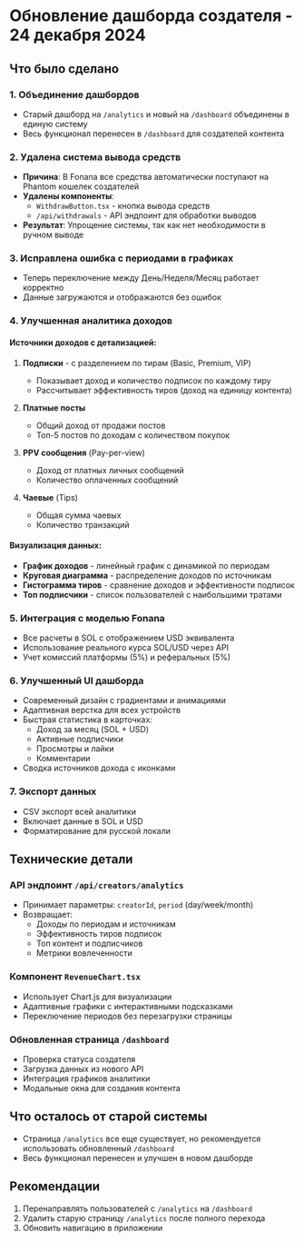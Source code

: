 # Обновление дашборда создателя - 24 декабря 2024

## Что было сделано

### 1. Объединение дашбордов
- Старый дашборд на `/analytics` и новый на `/dashboard` объединены в единую систему
- Весь функционал перенесен в `/dashboard` для создателей контента

### 2. Удалена система вывода средств
- **Причина**: В Fonana все средства автоматически поступают на Phantom кошелек создателей
- **Удалены компоненты**:
  - `WithdrawButton.tsx` - кнопка вывода средств
  - `/api/withdrawals` - API эндпоинт для обработки выводов
- **Результат**: Упрощение системы, так как нет необходимости в ручном выводе

### 3. Исправлена ошибка с периодами в графиках
- Теперь переключение между День/Неделя/Месяц работает корректно
- Данные загружаются и отображаются без ошибок

### 4. Улучшенная аналитика доходов

#### Источники доходов с детализацией:
1. **Подписки** - с разделением по тирам (Basic, Premium, VIP)
   - Показывает доход и количество подписок по каждому тиру
   - Рассчитывает эффективность тиров (доход на единицу контента)

2. **Платные посты** 
   - Общий доход от продажи постов
   - Топ-5 постов по доходам с количеством покупок

3. **PPV сообщения** (Pay-per-view)
   - Доход от платных личных сообщений
   - Количество оплаченных сообщений

4. **Чаевые** (Tips)
   - Общая сумма чаевых
   - Количество транзакций

#### Визуализация данных:
- **График доходов** - линейный график с динамикой по периодам
- **Круговая диаграмма** - распределение доходов по источникам
- **Гистограмма тиров** - сравнение доходов и эффективности подписок
- **Топ подписчики** - список пользователей с наибольшими тратами

### 5. Интеграция с моделью Fonana
- Все расчеты в SOL с отображением USD эквивалента
- Использование реального курса SOL/USD через API
- Учет комиссий платформы (5%) и реферальных (5%)

### 6. Улучшенный UI дашборда
- Современный дизайн с градиентами и анимациями
- Адаптивная верстка для всех устройств
- Быстрая статистика в карточках:
  - Доход за месяц (SOL + USD)
  - Активные подписчики
  - Просмотры и лайки
  - Комментарии
- Сводка источников дохода с иконками

### 7. Экспорт данных
- CSV экспорт всей аналитики
- Включает данные в SOL и USD
- Форматирование для русской локали

## Технические детали

### API эндпоинт `/api/creators/analytics`
- Принимает параметры: `creatorId`, `period` (day/week/month)
- Возвращает:
  - Доходы по периодам и источникам
  - Эффективность тиров подписок
  - Топ контент и подписчиков
  - Метрики вовлеченности

### Компонент `RevenueChart.tsx`
- Использует Chart.js для визуализации
- Адаптивные графики с интерактивными подсказками
- Переключение периодов без перезагрузки страницы

### Обновленная страница `/dashboard`
- Проверка статуса создателя
- Загрузка данных из нового API
- Интеграция графиков аналитики
- Модальные окна для создания контента

## Что осталось от старой системы
- Страница `/analytics` все еще существует, но рекомендуется использовать обновленный `/dashboard`
- Весь функционал перенесен и улучшен в новом дашборде

## Рекомендации
1. Перенаправлять пользователей с `/analytics` на `/dashboard`
2. Удалить старую страницу `/analytics` после полного перехода
3. Обновить навигацию в приложении 